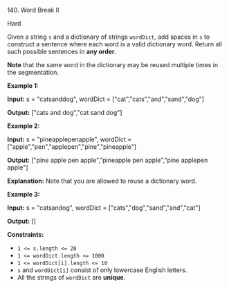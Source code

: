 ﻿140\. Word Break II

Hard

Given a string `s` and a dictionary of strings `wordDict`, add spaces in `s` to construct a sentence where each word is a valid dictionary word. Return all such possible sentences in **any order**.

**Note** that the same word in the dictionary may be reused multiple times in the segmentation.

**Example 1:**

**Input:** s = "catsanddog", wordDict = \["cat","cats","and","sand","dog"\]

**Output:** \["cats and dog","cat sand dog"\] 

**Example 2:**

**Input:** s = "pineapplepenapple", wordDict = \["apple","pen","applepen","pine","pineapple"\]

**Output:** \["pine apple pen apple","pineapple pen apple","pine applepen apple"\]

**Explanation:** Note that you are allowed to reuse a dictionary word. 

**Example 3:**

**Input:** s = "catsandog", wordDict = \["cats","dog","sand","and","cat"\]

**Output:** \[\] 

**Constraints:**

*   `1 <= s.length <= 20`
*   `1 <= wordDict.length <= 1000`
*   `1 <= wordDict[i].length <= 10`
*   `s` and `wordDict[i]` consist of only lowercase English letters.
*   All the strings of `wordDict` are **unique**.